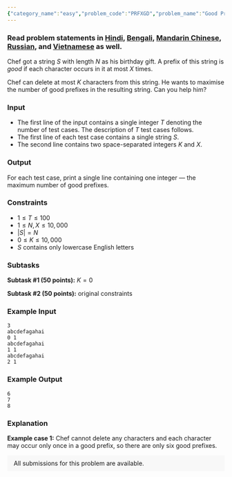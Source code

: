```yaml
---
{"category_name":"easy","problem_code":"PRFXGD","problem_name":"Good Prefix","problemComponents":{"constraints":"","constraintsState":false,"subtasks":"","subtasksState":false,"inputFormat":"","inputFormatState":false,"outputFormat":"","outputFormatState":false,"sampleTestCases":{"0":{"id":1,"input":"3\r\nabcdefagahai\r\n0 1\r\nabcdefagahai\r\n1 1\r\nabcdefagahai\r\n2 1","output":"6\r\n7\r\n8","explanation":"**Example case 1:** Chef cannot delete any characters and each character may occur only once in a good prefix, so there are only six good prefixes.","isDeleted":false}}},"video_editorial_url":"","languages_supported":{"0":"CPP14","1":"C","2":"JAVA","3":"PYTH 3.6","4":"CPP17","5":"PYTH","6":"PYP3","7":"CS2","8":"ADA","9":"PYPY","10":"TEXT","11":"PAS fpc","12":"NODEJS","13":"RUBY","14":"PHP","15":"GO","16":"HASK","17":"TCL","18":"PERL","19":"SCALA","20":"LUA","21":"kotlin","22":"BASH","23":"JS","24":"LISP sbcl","25":"rust","26":"PAS gpc","27":"BF","28":"CLOJ","29":"R","30":"D","31":"CAML","32":"FORT","33":"ASM","34":"swift","35":"FS","36":"WSPC","37":"LISP clisp","38":"SQL","39":"SCM guile","40":"PERL6","41":"ERL","42":"CLPS","43":"ICK","44":"NICE","45":"PRLG","46":"ICON","47":"COB","48":"SCM chicken","49":"PIKE","50":"SCM qobi","51":"ST","52":"NEM"},"max_timelimit":1,"source_sizelimit":50000,"problem_author":"phoenix71","problem_tester":null,"date_added":"24-03-2020","tags":{"0":"greedy","1":"ltime82","2":"phoenix71","3":"simple","4":"taran_1407"},"problem_difficulty_level":"Simple","best_tag":"","editorial_url":"https://discuss.codechef.com/problems/PRFXGD","time":{"view_start_date":1585408500,"submit_start_date":1585408500,"visible_start_date":1585408500,"end_date":1735669800},"is_direct_submittable":false,"problemDiscussURL":"https://discuss.codechef.com/search?q=PRFXGD","is_proctored":false,"visitedContests":{},"layout":"problem"}
---
```

### Read problem statements in [Hindi](https://www.codechef.com/download/translated/LTIME82/hindi/PRFXGD.pdf), [Bengali](https://www.codechef.com/download/translated/LTIME82/bengali/PRFXGD.pdf), [Mandarin Chinese](https://www.codechef.com/download/translated/LTIME82/mandarin/PRFXGD.pdf), [Russian](https://www.codechef.com/download/translated/LTIME82/russian/PRFXGD.pdf), and [Vietnamese](https://www.codechef.com/download/translated/LTIME82/vietnamese/PRFXGD.pdf) as well.

Chef got a string $S$ with length $N$ as his birthday gift. A prefix of this string is *good* if each character occurs in it at most $X$ times.

Chef can delete at most $K$ characters from this string. He wants to maximise the number of good prefixes in the resulting string. Can you help him?

### Input
- The first line of the input contains a single integer $T$ denoting the number of test cases. The description of $T$ test cases follows.
- The first line of each test case contains a single string $S$.
- The second line contains two space-separated integers $K$ and $X$.

### Output
For each test case, print a single line containing one integer ― the maximum number of good prefixes.

### Constraints
- $1 \le T \le 100$
- $1 \le N, X \le 10,000$
- $|S| = N$
- $0 \le K \le 10,000$
- $S$ contains only lowercase English letters

### Subtasks
**Subtask #1 (50 points):** $K = 0$

**Subtask #2 (50 points):** original constraints

### Example Input
```
3
abcdefagahai
0 1
abcdefagahai
1 1
abcdefagahai
2 1
```

### Example Output
```
6
7
8
```

### Explanation
**Example case 1:** Chef cannot delete any characters and each character may occur only once in a good prefix, so there are only six good prefixes.

<aside style='background: #f8f8f8;padding: 10px 15px;'><div>All submissions for this problem are available.</div></aside>